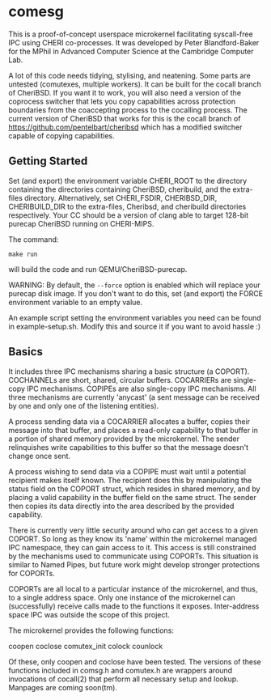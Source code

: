 # comesg

This is a proof-of-concept userspace microkernel facilitating syscall-free IPC using CHERI co-processes. It was developed by Peter Blandford-Baker for the MPhil in Advanced Computer Science at the Cambridge Computer Lab.

A lot of this code needs tidying, stylising, and neatening. Some parts are untested (comutexes, multiple workers). It can be built for the cocall branch of CheriBSD. If you want it to work, you will also need a version of the coprocess switcher that lets you copy capabilities across protection boundaries from the coaccepting process to the cocalling process. The current version of CheriBSD that works for this is the cocall branch of https://github.com/pentelbart/cheribsd which has a modified switcher capable of copying capabilities.


## Getting Started

Set (and export) the environment variable CHERI_ROOT to the directory containing the directories containing CheriBSD, cheribuild, and the extra-files directory. Alternatively, set CHERI_FSDIR, CHERIBSD_DIR, CHERIBUILD_DIR to the extra-files, Cheribsd, and cheribuild directories respectively. Your CC should be a version of clang able to target 128-bit purecap CheriBSD running on CHERI-MIPS.

The command: 

`make run` 

will build the code and run QEMU/CheriBSD-purecap. 

WARNING: By default, the `--force` option is enabled which will replace your purecap disk image. If you don't want to do this, set (and export) the FORCE environment variable to an empty value.

An example script setting the environment variables you need can be found in example-setup.sh. Modify this and source it if you want to avoid hassle :)

## Basics

It includes three IPC mechanisms sharing a basic structure (a COPORT). COCHANNELs are short, shared, circular buffers. COCARRIERs are single-copy IPC mechanisms. COPIPEs are also single-copy IPC mechanisms. All three mechanisms are currently 'anycast' (a sent message can be received by one and only one of the listening entities). 

A process sending data via a COCARRIER allocates a buffer, copies their message into that buffer, and places a read-only capability to that buffer in a portion of shared memory provided by the microkernel. The sender relinquishes write capabilities to this buffer so that the message doesn't change once sent.

A process wishing to send data via a COPIPE must wait until a potential recipient makes itself known. The recipient does this by manipulating the status field on the COPORT struct, which resides in shared memory, and by placing a valid capability in the buffer field on the same struct. The sender then copies its data directly into the area described by the provided capability.

There is currently very little security around who can get access to a given COPORT. So long as they know its 'name' within the microkernel managed IPC namespace, they can gain access to it. This access is still constrained by the mechanisms used to communicate using COPORTs. This situation is similar to  Named Pipes, but future work might develop stronger protections for COPORTs. 

COPORTs are all local to a particular instance of the microkernel, and thus, to a single address space. Only one instance of the microkernel can (successfully) receive calls made to the functions it exposes. Inter-address space IPC was outside the scope of this project.


The microkernel provides the following functions:

coopen
coclose
comutex_init
colock
counlock

Of these, only coopen and coclose have been tested. The versions of these functions included in comsg.h and comutex.h are wrappers around invocations of cocall(2) that perform all necessary setup and lookup. Manpages are coming soon(tm).
